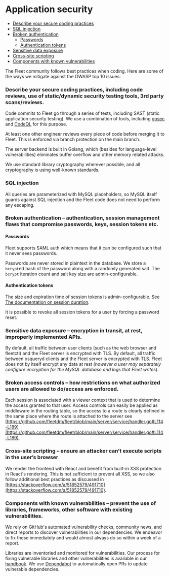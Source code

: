 # Application security

- [Describe your secure coding practices](#describe-your-secure-coding-practices-including-code-reviews-use-of-staticdynamic-security-testing-tools-3rd-party-scansreviews)
- [SQL injection](#sql-injection)
- [Broken authentication](#broken-authentication--authentication-session-management-flaws-that-compromise-passwords-keys-session-tokens-etc)
  - [Passwords](#passwords)
  - [Authentication tokens](#authentication-tokens)
- [Sensitive data exposure](#sensitive-data-exposure--encryption-in-transit-at-rest-improperly-implemented-APIs)
- [Cross-site scripting](#cross-site-scripting--ensure-an-attacker-cant-execute-scripts-in-the-users-browser)
- [Components with known vulnerabilities](#components-with-known-vulnerabilities--prevent-the-use-of-libraries-frameworks-other-software-with-existing-vulnerabilities)

The Fleet community follows best practices when coding. Here are some of the ways we mitigate against the OWASP top 10 issues:

### Describe your secure coding practices, including code reviews, use of static/dynamic security testing tools, 3rd party scans/reviews.

Code commits to Fleet go through a series of tests, including SAST (static application security
testing). We use a combination of tools, including [gosec](https://github.com/securego/gosec) and
[CodeQL](https://codeql.github.com/) for this purpose.

At least one other engineer reviews every piece of code before merging it to Fleet.
This is enforced via branch protection on the main branch.

The server backend is built in Golang, which (besides for language-level vulnerabilities) eliminates buffer overflow and other memory related attacks.

We use standard library cryptography wherever possible, and all cryptography is using well-known standards.

### SQL injection

All queries are parameterized with MySQL placeholders, so MySQL itself guards against SQL injection and the Fleet code does not need to perform any escaping.

### Broken authentication – authentication, session management flaws that compromise passwords, keys, session tokens etc.

#### Passwords

Fleet supports SAML auth which means that it can be configured such that it never sees passwords.

Passwords are never stored in plaintext in the database. We store a `bcrypt`ed hash of the password along with a randomly generated salt. The `bcrypt` iteration count and salt key size are admin-configurable.

#### Authentication tokens

The size and expiration time of session tokens is admin-configurable. See [The documentation on session duration](https://fleetdm.com/docs/deploying/configuration#session-duration).

It is possible to revoke all session tokens for a user by forcing a password reset.

### Sensitive data exposure – encryption in transit, at rest, improperly implemented APIs.

By default, all traffic between user clients (such as the web browser and fleetctl) and the Fleet server is encrypted with TLS. By default, all traffic between osqueryd clients and the Fleet server is encrypted with TLS. Fleet does not by itself encrypt any data at rest (_however a user may separately configure encryption for the MySQL database and logs that Fleet writes_).

### Broken access controls – how restrictions on what authorized users are allowed to do/access are enforced.

Each session is associated with a viewer context that is used to determine the access granted to that user. Access controls can easily be applied as middleware in the routing table, so the access to a route is clearly defined in the same place where the route is attached to the server see [https://github.com/fleetdm/fleet/blob/main/server/service/handler.go#L114-L189](https://github.com/fleetdm/fleet/blob/main/server/service/handler.go#L114-L189).

### Cross-site scripting – ensure an attacker can’t execute scripts in the user’s browser

We render the frontend with React and benefit from built-in XSS protection in React's rendering. This is not sufficient to prevent all XSS, so we also follow additional best practices as discussed in [https://stackoverflow.com/a/51852579/491710](https://stackoverflow.com/a/51852579/491710).

### Components with known vulnerabilities – prevent the use of libraries, frameworks, other software with existing vulnerabilities.

We rely on GitHub's automated vulnerability checks, community news, and direct reports to discover
vulnerabilities in our dependencies. We endeavor to fix these immediately and would almost always do
so within a week of a report.

Libraries are inventoried and monitored for vulnerabilities. Our process for fixing vulnerable
libraries and other vulnerabilities is available in our
[handbook](https://fleetdm.com/handbook/security#vulnerability-management). We use
[Dependabot](https://github.com/dependabot) to automatically open PRs to update vulnerable dependencies.


<meta name="pageOrderInSection" value="800">
